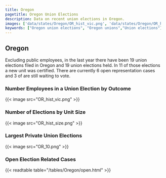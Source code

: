 ```yaml
---
title: Oregon
pagetitle: Oregon Union Elections
description: Data on recent union elections in Oregon.
images: ['data/states/Oregon/OR_hist_vic.png', 'data/states/Oregon/OR_hist_size.png', 'data/states/Oregon/OR_10.png']
keywords: ["Oregon union elections", "Oregon unions","Union elections"]
---
```

##  Oregon

Excluding public employees, in the last year there have been 19 union elections filed in Oregon and 19 union elections held. In 11 of those elections a new unit was certified. There are currently 6 open representation cases and 3 of are still waiting to vote.

### Number Employees in a Union Election by Outcome
{{< image src="OR_hist_vic.png" >}}

### Number of Elections by Unit Size
{{< image src="OR_hist_size.png" >}}

### Largest Private Union Elections
{{< image src="OR_10.png" >}}

### Open Election Related Cases
{{< readtable table="/tables/Oregon/open.html" >}}

